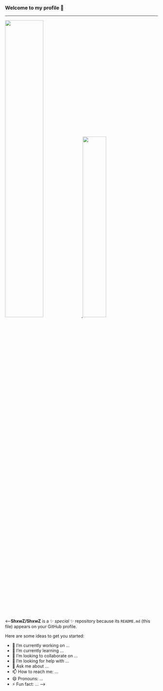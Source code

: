 ### Welcome to my profile 👋
---
<a href="https://discord.com/users/419932891020001281" display="flex" flex-direction="row" flex-wrap="wrap">
<img src="https://github-readme-stats.vercel.app/api?username=ShxwZ&show_icons=true&theme=dark" width="50%"/>
<img src="https://lanyard.cnrad.dev/api/419932891020001281/?hideTimestamp=true&idleMessage=Just%20chillin'%20at%20the%20moment..." width="39%"/>   

<a/>
 

<--**ShxwZ/ShxwZ** is a ✨ _special_ ✨ repository because its `README.md` (this file) appears on your GitHub profile.

Here are some ideas to get you started:

- 🔭 I’m currently working on ...
- 🌱 I’m currently learning ...
- 👯 I’m looking to collaborate on ...
- 🤔 I’m looking for help with ...
- 💬 Ask me about ...
- 📫 How to reach me: ...
- 😄 Pronouns: ...
- ⚡ Fun fact: ...
-->

